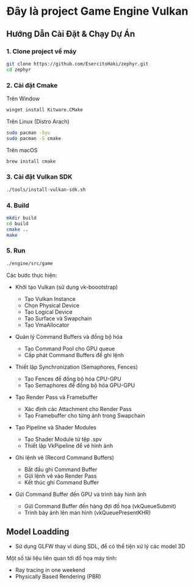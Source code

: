 # Đây là project Game Engine Vulkan

## Hướng Dẫn Cài Đặt & Chạy Dự Án

### 1. Clone project về máy
```bash
git clone https://github.com/EsercitoHaki/zephyr.git
cd zephyr
```

### 2. Cài đặt Cmake
Trên Window
```bash
winget install Kitware.CMake
```
Trên Linux (Distro Arach)
```bash
sudo pacman -Syu
sudo pacman -S cmake
```
Trên macOS
```bash
brew install cmake
```

### 3. Cài đặt Vulkan SDK
```bash
./tools/install-vulkan-sdk.sh
```

### 4. Build
```bash
mkdir build
cd build
cmake ..
make
```

### 5. Run
```bash
./engine/src/game
```

Các bước thực hiện:
- Khởi tạo Vulkan (sử dụng vk-boootstrap)
    - Tạo Vulkan Instance
    - Chọn Physical Device
    - Tạo Logical Device
    - Tạo Surface và Swapchain
    - Tạo VmaAllocator

- Quản lý Command Buffers và đồng bộ hóa
    - Tạo Command Pool cho GPU queue
    - Cấp phát Command Buffers để ghi lệnh

- Thiết lập Synchronization (Semaphores, Fences)
    - Tạo Fences để đồng bộ hóa CPU-GPU
    - Tạo Semaphores để đồng bộ hóa GPU-GPU

- Tạo Render Pass và Framebuffer
    - Xác định các Attachment cho Render Pass
    - Tạo Framebuffer cho từng ảnh trong Swapchain

- Tạo Pipeline và Shader Modules
    - Tạo Shader Module từ tệp .spv
    - Thiết lập VkPipeline để vẽ hình ảnh

- Ghi lệnh vẽ (Record Command Buffers)
    - Bắt đầu ghi Command Buffer
    - Gửi lệnh vẽ vào Render Pass
    - Kết thúc ghi Command Buffer

- Gửi Command Buffer đến GPU và trình bày hình ảnh
    - Gửi Command Buffer đến hàng đợi đồ họa (vkQueueSubmit)
    - Trình bày ảnh lên màn hình (vkQueuePresentKHR)

## Model Loadding

- Sử dụng GLFW thay vì dùng SDL, để có thể tiện xử lý các model 3D

Một số tài liệu liên quan tới đồ họa máy tính:
- Ray tracing in one weekend
- Physically Based Rendering (PBR)
